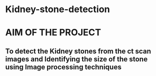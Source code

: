 # Kidney-stone-detection
<h1>AIM OF THE PROJECT</h1>
<h2>To detect the Kidney stones from the ct scan images and Identifying the size of the stone using Image processing techniques</h2>
